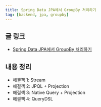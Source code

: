 ```yaml
---
title: Spring Data JPA에서 GroupBy 처리하기
tag: [backend, jpa, groupby]
---
```

## 글 링크
- [Spring Data JPA에서 GroupBy 처리하기](https://medium.com/@odysseymoon/spring-data-jpa%EC%97%90%EC%84%9C-groupby-%EC%B2%98%EB%A6%AC%ED%95%98%EA%B8%B0-82cddc6e5d4a)
## 내용 정리
- 해결책 1: Stream
- 해결책 2: JPQL + Projection
- 해결책 3: Native Query + Projection
- 해결책 4: QueryDSL
